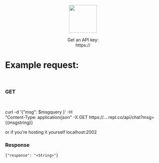 <p align="center">
<img src="ht" style="height:90px">
<p align="center">
Get an API key:<br>
https://<br>
<h1>Example request:</h1><br>
<h3>GET</h3>
<br>



curl -d '{"msg": $msgquery }' -H <br>"Content-Type: application/json" -X GET https://....repl.co/api/chat?msg={{msgstring}}

or if you're hosting it yourself  localhost:2002

<h3>Response</h3>

```
{"response": "<String>"}
```

 </p>
</p>
